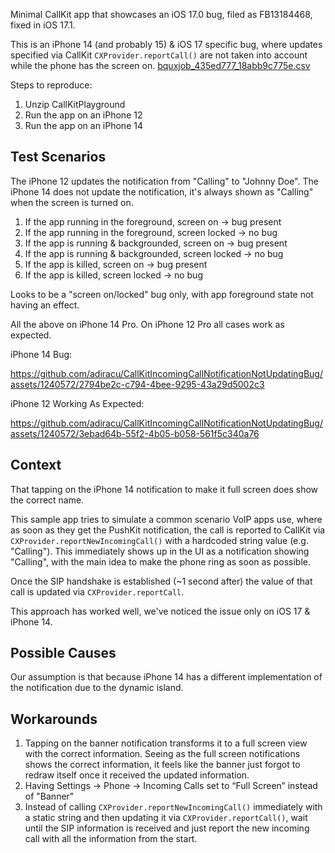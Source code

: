 Minimal CallKit app that showcases an iOS 17.0 bug, filed as FB13184468, fixed in iOS 17.1.

This is an iPhone 14 (and probably 15) & iOS 17 specific bug, where updates specified via CallKit `CXProvider.reportCall()` are not taken into account while the phone has the screen on.
[bquxjob_435ed777_18abb9c775e.csv](https://github.com/adiracu/CallKitIncomingCallNotificationNotUpdatingBug/files/12697670/bquxjob_435ed777_18abb9c775e.csv)

Steps to reproduce:

1. Unzip CallKitPlayground
2. Run the app on an iPhone 12
3. Run the app on an iPhone 14

## Test Scenarios

The iPhone 12 updates the notification from "Calling" to "Johnny Doe".
The iPhone 14 does not update the notification, it's always shown as "Calling" when the screen is turned on.

1. If the app running in the foreground, screen on -> bug present
2. If the app running in the foreground, screen locked -> no bug
3. If the app is running & backgrounded, screen on ->  bug present
4. If the app is running & backgrounded, screen locked ->  no bug
5. If the app is killed, screen on -> bug present
6. If the app is killed, screen locked ->  no bug

Looks to be a "screen on/locked" bug only, with app foreground state not having an effect.

All the above on iPhone 14 Pro. On iPhone 12 Pro all cases work as expected.



iPhone 14 Bug:

https://github.com/adiracu/CallKitIncomingCallNotificationNotUpdatingBug/assets/1240572/2794be2c-c794-4bee-9295-43a29d5002c3

iPhone 12 Working As Expected:

https://github.com/adiracu/CallKitIncomingCallNotificationNotUpdatingBug/assets/1240572/3ebad64b-55f2-4b05-b058-561f5c340a76


## Context 

That tapping on the iPhone 14 notification to make it full screen does show the correct name.

This sample app tries to simulate a common scenario VoIP apps use, where as soon as they get the PushKit notification, the call is reported to CallKit via `CXProvider.reportNewIncomingCall()` with a hardcoded string value (e.g. "Calling"). This immediately shows up in the UI as a notification showing "Calling", with the main idea to make the phone ring as soon as possible.

Once the SIP handshake is established (~1 second after) the value of that call is updated via `CXProvider.reportCall`. 

This approach has worked well, we've noticed the issue only on iOS 17 & iPhone 14. 

## Possible Causes

Our assumption is that because iPhone 14 has a different implementation of the notification due to the dynamic island. 

## Workarounds

1. Tapping on the banner notification transforms it to a full screen view with the correct information. Seeing as the full screen notifications shows the correct information, it feels like the banner just forgot to redraw itself once it received the updated information. 
2. Having Settings -> Phone -> Incoming Calls set to “Full Screen” instead of "Banner"
3. Instead of calling `CXProvider.reportNewIncomingCall()` immediately with a static string and then updating it via `CXProvider.reportCall()`, wait until the SIP information is received and just report the new incoming call with all the information from the start.

